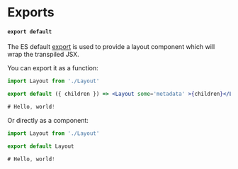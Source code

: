 # Exports

#### `export default`

The ES default [export][] is used to provide a layout component which will wrap
the transpiled JSX.

You can export it as a function:

```jsx
import Layout from './Layout'

export default ({ children }) => <Layout some='metadata' >{children}</Layout>

# Hello, world!
```

Or directly as a component:

```jsx
import Layout from './Layout'

export default Layout

# Hello, world!
```

[export]: https://developer.mozilla.org/en-US/docs/web/javascript/reference/statements/export
